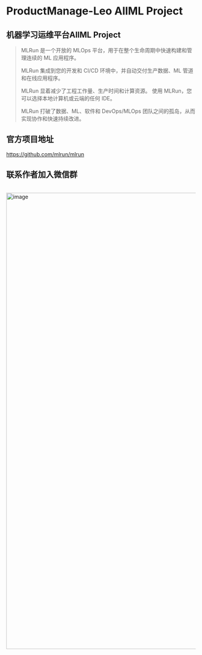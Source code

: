 # ProductManage-Leo AllML Project

## 机器学习运维平台AllML Project
> MLRun 是一个开放的 MLOps 平台，用于在整个生命周期中快速构建和管理连续的 ML 应用程序。 
>
> MLRun 集成到您的开发和 CI/CD 环境中，并自动交付生产数据、ML 管道和在线应用程序。 
> 
> MLRun 显着减少了工程工作量、生产时间和计算资源。 使用 MLRun，您可以选择本地计算机或云端的任何 IDE。 
> 
> MLRun 打破了数据、ML、软件和 DevOps/MLOps 团队之间的孤岛，从而实现协作和快速持续改进。

## 官方项目地址
https://github.com/mlrun/mlrun

## 联系作者加入微信群
<br/>
<img width="1215" alt="image" src="https://github.com/ProductManage-Leo/allml/assets/142190938/a09677c9-ce6b-4585-b926-a9d2eff3be1a">
<br/>
